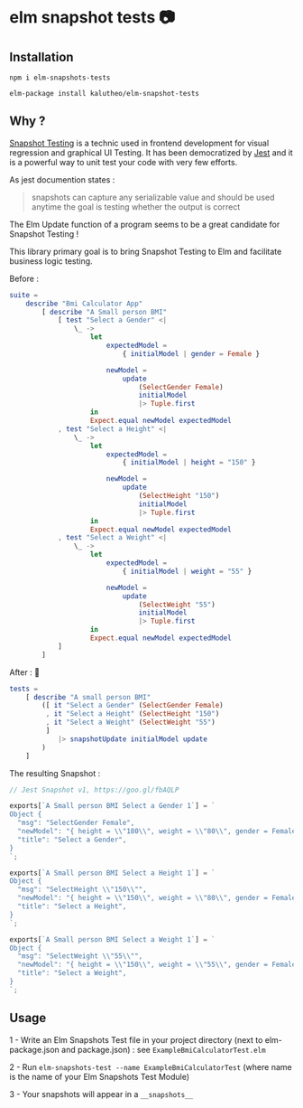 # elm snapshot tests :camera:

## Installation

`npm i elm-snapshots-tests`

`elm-package install kalutheo/elm-snapshot-tests`

## Why ?

[Snapshot Testing](https://facebook.github.io/jest/docs/en/snapshot-testing.html) is a technic used in frontend development for visual regression and graphical UI Testing. It has been democratized by [Jest](https://facebook.github.io/jest/) and it is a powerful way to unit test your code with very few efforts.

As jest documention states :

> snapshots can capture any serializable value and should be used anytime the goal is testing whether the output is correct

The Elm Update function of a program seems to be a great candidate for Snapshot Testing !

This library primary goal is to bring Snapshot Testing to Elm and facilitate business logic testing.

Before :

```elm
suite =
    describe "Bmi Calculator App"
        [ describe "A Small person BMI"
            [ test "Select a Gender" <|
                \_ ->
                    let
                        expectedModel =
                            { initialModel | gender = Female }

                        newModel =
                            update
                                (SelectGender Female)
                                initialModel
                                |> Tuple.first
                    in
                    Expect.equal newModel expectedModel
            , test "Select a Height" <|
                \_ ->
                    let
                        expectedModel =
                            { initialModel | height = "150" }

                        newModel =
                            update
                                (SelectHeight "150")
                                initialModel
                                |> Tuple.first
                    in
                    Expect.equal newModel expectedModel
            , test "Select a Weight" <|
                \_ ->
                    let
                        expectedModel =
                            { initialModel | weight = "55" }

                        newModel =
                            update
                                (SelectWeight "55")
                                initialModel
                                |> Tuple.first
                    in
                    Expect.equal newModel expectedModel
            ]
        ]
```

After : :rocket:

```elm
tests =
    [ describe "A small person BMI"
        ([ it "Select a Gender" (SelectGender Female)
         , it "Select a Height" (SelectHeight "150")
         , it "Select a Weight" (SelectWeight "55")
         ]
            |> snapshotUpdate initialModel update
        )
    ]
```

The resulting Snapshot :

```javascript
// Jest Snapshot v1, https://goo.gl/fbAQLP

exports[`A Small person BMI Select a Gender 1`] = `
Object {
  "msg": "SelectGender Female",
  "newModel": "{ height = \\"180\\", weight = \\"80\\", gender = Female }",
  "title": "Select a Gender",
}
`;

exports[`A Small person BMI Select a Height 1`] = `
Object {
  "msg": "SelectHeight \\"150\\"",
  "newModel": "{ height = \\"150\\", weight = \\"80\\", gender = Female }",
  "title": "Select a Height",
}
`;

exports[`A Small person BMI Select a Weight 1`] = `
Object {
  "msg": "SelectWeight \\"55\\"",
  "newModel": "{ height = \\"150\\", weight = \\"55\\", gender = Female }",
  "title": "Select a Weight",
}
`;
```

## Usage

1 - Write an Elm Snapshots Test file in your project directory (next to elm-package.json and package.json) : see `ExampleBmiCalculatorTest.elm`

2 - Run `elm-snapshots-test --name ExampleBmiCalculatorTest` (where name is the name of your Elm Snapshots Test Module)

3 - Your snapshots will appear in a `__snapshots__`
